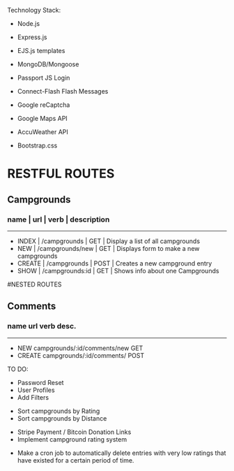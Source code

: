 Technology Stack:

* Node.js
* Express.js
* EJS.js templates
* MongoDB/Mongoose
* Passport JS Login
* Connect-Flash Flash Messages


* Google reCaptcha
* Google Maps API
* AccuWeather API

* Bootstrap.css

# RESTFUL ROUTES

## Campgrounds
### name |   url              |  verb  |   description                             
----------------------------------------------------------------------------------
* INDEX  |  /campgrounds      |  GET   |   Display a list of all campgrounds
* NEW    |  /campgrounds/new  |  GET   |   Displays form to make a new campgrounds
* CREATE |  /campgrounds      |  POST  |   Creates a new campground entry
* SHOW   |  /campgrounds:id   |  GET   |   Shows info about one Campgrounds


#NESTED ROUTES

## Comments
### name      url         verb            desc.
----------------------------------------------------------------------------------
* NEW     campgrounds/:id/comments/new    GET
* CREATE  campgrounds/:id/comments/       POST

TO DO:
* Password Reset
* User Profiles
* Add Filters
- Sort campgrounds by Rating
- Sort campgrounds by Distance
* Stripe Payment / Bitcoin Donation Links
* Implement campground rating system
- Make a cron job to automatically delete entries with very low ratings that have existed for a certain period of time.
